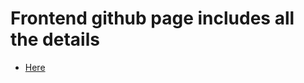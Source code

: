 # Frontend github page includes all the details
- [Here](https://github.com/UmizDemud/trips-frontend)